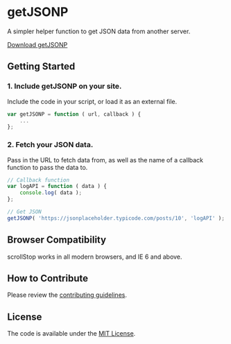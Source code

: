 # getJSONP
A simpler helper function to get JSON data from another server.

[Download getJSONP](https://github.com/cferdinandi/getJSONP/archive/master.zip)


## Getting Started

### 1. Include getJSONP on your site.

Include the code in your script, or load it as an external file.

```js
var getJSONP = function ( url, callback ) {
	...
};
```

### 2. Fetch your JSON data.

Pass in the URL to fetch data from, as well as the name of a callback function to pass the data to.

```js
// Callback function
var logAPI = function ( data ) {
    console.log( data );
};

// Get JSON
getJSONP( 'https://jsonplaceholder.typicode.com/posts/10', 'logAPI' );
```



## Browser Compatibility

scrollStop works in all modern browsers, and IE 6 and above.



## How to Contribute

Please review the [contributing guidelines](CONTRIBUTING.md).



## License

The code is available under the [MIT License](LICENSE.md).
